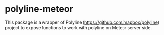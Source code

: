 # polyline-meteor
This package is a wrapper of Polyline (https://github.com/mapbox/polyline) project to expose functions to work with polyline on Meteor server side.
